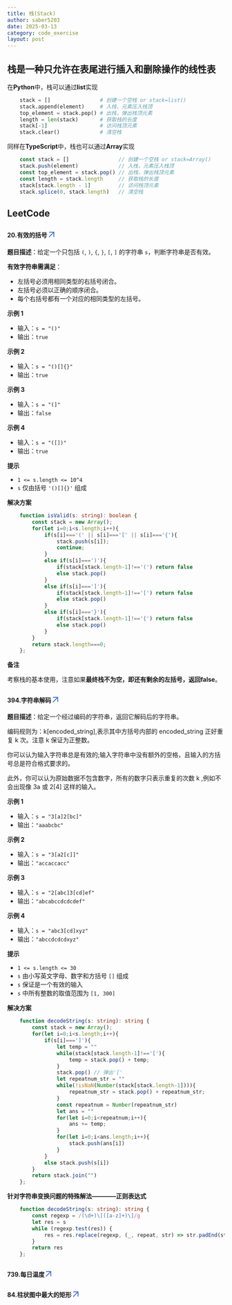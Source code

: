 ```yaml
---
title: 栈(Stack)
author: saber5203
date: 2025-03-13
category: code_exercise
layout: post
---
```


## 栈是一种只允许在表尾进行插入和删除操作的线性表

在**Python**中，栈可以通过**list**实现
```python
    stack = []                # 创建一个空栈 or stack=list()
    stack.append(element)     # 入栈，元素压入栈顶
    top_element = stack.pop() # 出栈，弹出栈顶元素
    length = len(stack)       # 获取栈的长度
    stack[-1]                 # 访问栈顶元素
    stack.clear()             # 清空栈
```

同样在**TypeScript**中，栈也可以通过**Array**实现
```typescript
    const stack = []                // 创建一个空栈 or stack=Array()
    stack.push(element)             // 入栈，元素压入栈顶
    const top_element = stack.pop() // 出栈，弹出栈顶元素
    const length = stack.length     // 获取栈的长度
    stack[stack.length - 1]         // 访问栈顶元素
    stack.splice(0, stack.length)   // 清空栈
```

## LeetCode

#### 20.有效的括号[<svg xmlns="http://www.w3.org/2000/svg" enable-background="new 0 0 24 24" height="24px" viewBox="2 -5 24 24" width="24px" fill="#4B77D1"><g><rect fill="none" height="24" width="24"/></g><g><polygon points="6,6 6,8 14.59,8 5,17.59 6.41,19 16,9.41 16,18 18,18 18,6"/></g></svg>](https://leetcode-cn.com/problems/valid-parentheses/)

**题目描述**：给定一个只包括 `(`, `)`, `{`, `}`, `[`, `]` 的字符串 `s`，判断字符串是否有效。

**有效字符串需满足**：

*   左括号必须用相同类型的右括号闭合。
*   左括号必须以正确的顺序闭合。
*   每个右括号都有一个对应的相同类型的左括号。

**示例 1**

*   输入：`s = "()"`
*   输出：`true`

**示例 2**

*   输入：`s = "()[]{}"`
*   输出：`true`

**示例 3**

*   输入：`s = "(]"`
*   输出：`false`

**示例 4**

*   输入：`s = "([])"`
*   输出：`true`

**提示**

*   `1 <= s.length <= 10^4`
*   `s` 仅由括号 `'()[]{}'` 组成

**解决方案**

```typescript
    function isValid(s: string): boolean {
        const stack = new Array();
        for(let i=0;i<s.length;i++){
            if(s[i]==='(' || s[i]==='[' || s[i]==='{'){
                stack.push(s[i]);
                continue;
            }
            else if(s[i]===')'){
                if(stack[stack.length-1]!=='(') return false
                else stack.pop()
            }
            else if(s[i]===']'){
                if(stack[stack.length-1]!=='[') return false
                else stack.pop()
            }
            else if(s[i]==='}'){
                if(stack[stack.length-1]!=='{') return false
                else stack.pop()
            }
        }
        return stack.length===0;
    };
```

**备注**

考察栈的基本使用，注意如果**最终栈不为空，即还有剩余的左括号，返回false**。

#### 394.字符串解码[<svg xmlns="http://www.w3.org/2000/svg" enable-background="new 0 0 24 24" height="24px" viewBox="2 -5 24 24" width="24px" fill="#4B77D1"><g><rect fill="none" height="24" width="24"/></g><g><polygon points="6,6 6,8 14.59,8 5,17.59 6.41,19 16,9.41 16,18 18,18 18,6"/></g></svg>](https://leetcode-cn.com/problems/decode-string/)

**题目描述**：给定一个经过编码的字符串，返回它解码后的字符串。

编码规则为：k[encoded_string],表示其中方括号内部的 encoded_string 正好重复 k 次。注意 k 保证为正整数。

你可以认为输入字符串总是有效的;输入字符串中没有额外的空格，且输入的方括号总是符合格式要求的。

此外，你可以认为原始数据不包含数字，所有的数字只表示重复的次数 k ,例如不会出现像 3a 或 2[4] 这样的输入。

**示例 1**

*   输入：`s = "3[a]2[bc]"`
*   输出：`"aaabcbc"`

**示例 2**

*   输入：`s = "3[a2[c]]"`
*   输出：`"accaccacc"`

**示例 3**

*   输入：`s = "2[abc]3[cd]ef"`
*   输出：`"abcabccdcdcdef"`

**示例 4**

*   输入：`s = "abc3[cd]xyz"`
*   输出：`"abccdcdcdxyz"`

**提示**

*   `1 <= s.length <= 30`
*   `s` 由小写英文字母、数字和方括号 `[]` 组成
*   `s` 保证是一个有效的输入
*   `s` 中所有整数的取值范围为 `[1, 300]`

**解决方案**

```typescript
    function decodeString(s: string): string {
        const stack = new Array();
        for(let i=0;i<s.length;i++){
            if(s[i]===']'){
                let temp = ""
                while(stack[stack.length-1]!=='['){
                    temp = stack.pop() + temp;
                }
                stack.pop() // 弹出'['
                let repeatnum_str = ""
                while(!isNaN(Number(stack[stack.length-1]))){
                    repeatnum_str = stack.pop() + repeatnum_str;
                }
                const repeatnum = Number(repeatnum_str)
                let ans = ""
                for(let i=0;i<repeatnum;i++){
                    ans += temp;
                }
                for(let i=0;i<ans.length;i++){
                    stack.push(ans[i])
                }
            }
            else stack.push(s[i])
        }
        return stack.join("")
    };
```

**针对字符串变换问题的特殊解法————正则表达式**

```typescript
    function decodeString(s: string): string {
        const regexp = /(\d+)\[([a-z]+)\]/g
        let res = s
        while (regexp.test(res)) {
            res = res.replace(regexp, (_, repeat, str) => str.padEnd(str.length * repeat, str))
        }
        return res
    };
```

#### 739.每日温度[<svg xmlns="http://www.w3.org/2000/svg" enable-background="new 0 0 24 24" height="24px" viewBox="2 -5 24 24" width="24px" fill="#4B77D1"><g><rect fill="none" height="24" width="24"/></g><g><polygon points="6,6 6,8 14.59,8 5,17.59 6.41,19 16,9.41 16,18 18,18 18,6"/></g></svg>](https://leetcode-cn.com/problems/daily-temperatures/)

#### 84.柱状图中最大的矩形[<svg xmlns="http://www.w3.org/2000/svg" enable-background="new 0 0 24 24" height="24px" viewBox="2 -5 24 24" width="24px" fill="#4B77D1"><g><rect fill="none" height="24" width="24"/></g><g><polygon points="6,6 6,8 14.59,8 5,17.59 6.41,19 16,9.41 16,18 18,18 18,6"/></g></svg>](https://leetcode-cn.com/problems/largest-rectangle-in-histogram/)


